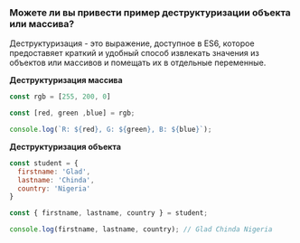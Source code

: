 ### Можете ли вы привести пример деструктуризации объекта или массива?

Деструктуризация - это выражение, доступное в ES6, которое предоставяет краткий и удобный способ извлекать значения из объектов или массивов и помещать их в отдельные переменные.

**Деструктуризация массива**
~~~~javascript
const rgb = [255, 200, 0]

const [red, green ,blue] = rgb;

console.log(`R: ${red}, G: ${green}, B: ${blue}`);
~~~~

**Деструктуризация объекта**
~~~~javascript
const student = {
  firstname: 'Glad',
  lastname: 'Chinda',
  country: 'Nigeria'
}

const { firstname, lastname, country } = student;

console.log(firstname, lastname, country); // Glad Chinda Nigeria
~~~~
